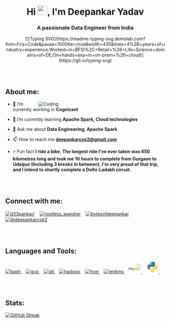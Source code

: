 <h1 align="center">Hi <img src = "https://raw.githubusercontent.com/aemmadi/aemmadi/master/wave.gif" width="30" height="30">, I'm Deepankar Yadav</h1>
<h3 align="center">A passionate Data Engineer from India</h3>

<p align="center">
[![Typing SVG](https://readme-typing-svg.demolab.com?font=Fira+Code&pause=1000&center=true&width=435&lines=4%2B+years+of+industry+experience;Worked+in+BFSI%2C+Retail+%26+Life+Science+domains+of+DE;On+hands+exp+in+on-prem+%26+cloud)](https://git.io/typing-svg)
</p>
<br><br>

<h2 align="left">About me:</h2>
<img align="right" alt="Coding" width="400" src="https://user-images.githubusercontent.com/42946492/216840869-fd38a37b-2443-4a45-bf51-87e2e2bebb77.gif">

- 🔭 I’m currently working in **Cognizant**

- 🌱 I’m currently learning **Apache Spark, Cloud technologies**

- 💬 Ask me about **Data Engineering, Apache Spark**

- 📫 How to reach me **deepankarcse2@gmail.com**

- ⚡ Fun fact **I ride a bike, The longest ride I've ever taken was 650 kilometres long and took me 10 hours to complete from Gurgaon to Udaipur (Including 3 breaks in between). I'm very proud of that trip, and I intend to shortly complete a Delhi-Ladakh circuit.**

<br><br>
<h2 align="left">Connect with me:</h2>
<p align="left">
<a href="https://linkedin.com/in/d33pankar/" target="blank"><img align="center" src="https://user-images.githubusercontent.com/42946492/216838365-82a7ca90-e509-4bab-bac0-edcac389454d.svg" alt="d33pankar/" height="30" width="40" /></a> &nbsp;&nbsp;
<a href="https://instagram.com/rootless_wandrer" target="blank"><img align="center" src="https://user-images.githubusercontent.com/42946492/216838537-df007ee8-7b45-4a83-9df2-1f3d60f0fe41.svg" alt="rootless_wandrer" height="30" width="40" /></a> &nbsp;&nbsp;
<a href="https://hashnode.com/bytesofdeepankar" target="blank"><img align="center" src="https://raw.githubusercontent.com/rahuldkjain/github-profile-readme-generator/master/src/images/icons/Social/hashnode.svg" alt="bytesofdeepankar" height="30" width="40" /></a>
<a href="https://www.hackerearth.com/@deepankarcse2" target="blank"><img align="center" src="https://user-images.githubusercontent.com/42946492/216838539-64ad0b8b-fc37-4fdd-96b6-76bcec75d473.svg" alt="@deepankarcse2" height="30" width="40" /></a> &nbsp;&nbsp;
</p>

<br><br>
<h2 align="left">Languages and Tools:</h2>
<p align="left"> 
  <a href="https://www.gnu.org/software/bash/" target="_blank" rel="noreferrer"> <img src="https://user-images.githubusercontent.com/42946492/216838643-c7523963-71c4-4687-8d85-c36ff81811cc.svg" alt="bash" width="40" height="40" padding/> </a> &nbsp;&nbsp;
  <a href="https://cloud.google.com" target="_blank" rel="noreferrer"> <img src="https://www.vectorlogo.zone/logos/google_cloud/google_cloud-icon.svg" alt="gcp" width="40" height="40"/> </a> &nbsp;&nbsp;
  <a href="https://git-scm.com/" target="_blank" rel="noreferrer"> <img src="https://www.vectorlogo.zone/logos/git-scm/git-scm-icon.svg" alt="git" width="40" height="40"/> </a> &nbsp;&nbsp;
  <a href="https://hadoop.apache.org/" target="_blank" rel="noreferrer"> <img src="https://www.vectorlogo.zone/logos/apache_hadoop/apache_hadoop-icon.svg" alt="hadoop" width="40" height="40"/> </a> &nbsp;&nbsp;
  <a href="https://hive.apache.org/" target="_blank" rel="noreferrer"> <img src="https://www.vectorlogo.zone/logos/apache_hive/apache_hive-icon.svg" alt="hive" width="40" height="40"/> </a> &nbsp;&nbsp;
  <a href="https://www.jenkins.io" target="_blank" rel="noreferrer"> <img src="https://www.vectorlogo.zone/logos/jenkins/jenkins-icon.svg" alt="jenkins" width="40" height="40"/> </a> &nbsp;&nbsp;
  <a href="https://www.mysql.com/" target="_blank" rel="noreferrer"> <img src="https://raw.githubusercontent.com/devicons/devicon/master/icons/mysql/mysql-original-wordmark.svg" alt="mysql" width="40" height="40"/> </a> &nbsp;&nbsp;
  <a href="https://www.python.org" target="_blank" rel="noreferrer"> <img src="https://raw.githubusercontent.com/devicons/devicon/master/icons/python/python-original.svg" alt="python" width="40" height="40"/> </a> &nbsp;&nbsp;
</p>
<br><br>

<h2 align="left">Stats:</h2>

[![GitHub Streak](https://streak-stats.demolab.com?user=yadavDeepankar&theme=blue-green&hide_border=true&date_format=j%20M%5B%20Y%5D&mode=weekly)](https://git.io/streak-stats)



